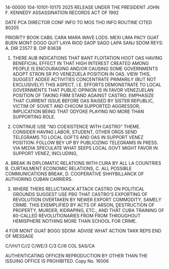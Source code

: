 14-00000
104-10101-10175 2025 RELEASE UNDER THE PRESIDENT JOHN F. KENNEDY ASSASSINATION RECORDS ACT OF 1992

DATE
PCA DIRECTOR
CONF
INFO
TO
MOS THO
INFO
ROUTINE
CITED
80205

PRIORITY BOOK CABIL
CARA MARA WAVE LODS.
MEXI LIMA PACY GUAT
BUEN MONT DOGO QUIT
LAYA RIOD SAOP SAGO
LAPA SANJ SDOM
REYS: A. DIR 23577
B. DIP 83638

1. THERE AUB INDICATIONS THAT BANT FLOITATION HOOT OAS
HAVING BENEFICIAL EFFECT IN THAT HIGH INTEREST CREATED AMONG PEOPLE
IS ENCOURAGING AND/OR CAUSING SOME GOVERNMENTS ADOPT STRON SR PO
VENEZUELA POSITION IN OAS. VIEW THIS, SUGGEST ADDEE ACTIVITIES
CONCENTRATE PRIMARILY (BUT NOT EXCLUSIVELY) THIS ASPECT, I.E. EFFORTS
DEMONSTRATE TO LOCAL GOVERNMENTS THAT PUBLIC OPINION IS IN FAVOR
VENEZUELAN POSITION OF TAKING FIRM STAND AGAINST CASTRO. EMPHASIZE
THAT CURRENT ISSUE BEFORE OAS RAISED BY SISTER REPUBLIC, VICTIM OF
SOVIET AND CHICOM SUPPORTED AGGRESSOR; IMPLICATION BEING THAT ODYOKE
PLAYING NO MORE THAN SUPPORTING ROLE.

2. CONTINUE USE "NO COEXISTENCE WITH CASTRO" THEME. CONSIDER
HAVING LABOR, STUDENT, OTHER ORGS SEND TELEGRAMS TO LOCAL GOFTS AND
OAS IN SUPPORT VENEZ POSITION: FOLLOW BEY UP BY PUBLICIZING TELEGRAMS
IN PRESS. VIA MEDIA SPECULATE WHAT SEEPS LOCAL GOVT MIGHT FAVOR IN
SUPPORT VENEZ, INCLUDING,

A. BREAK IN DIPLOMATIC RELATIONS WITH CURA BY ALL LA COUNTRIES
B. CURTAILMENT ECONOMIC RELATIONS,
C. ALL POSSIBLE COMMUNICATIONS BREAK,
D. COOPERATIVE SHHYBILLANCK OF AUTHORING CUBAN CARRIERS.

3. WHERE THERS RELUCTANCK ATTACK CASTRO ON POLITICAL GROUNDS
SUGGEST USE PBG THAT CASTRO'S EXPORTING OF REVOLUTION OVERTAKEN
BY NEWER EXPORT COMMODITY, SAMELY CRIME. THIS EXEMPLIFIED BY ACTS
OF ARSON, DESTRUCTION OF PROPERTY, MURDER, KIDRAPING, ETC., AND
THẤT CUBA TRAINING OF 80-CALLED REVOLUTIONARIES FROM FROM THROUGHOUT
HEMISPHERE NOTHING MORE THAN SCHOOL FOR CRIME.

4 FOR MONT GUAT BOGO SDOM: ADVISE WHAT ACTION TAKK REPS
END OF MESSAGE

C/VH/1
C//2
C/WE/3
C/3
C//6
COL
SAS/CA

AUTHENTICATING
OFFICEN
REPRODUCTION BY OTHER THAN THE ISSUING OFFICE IS PROHIBITED.
Copy No.
16006
